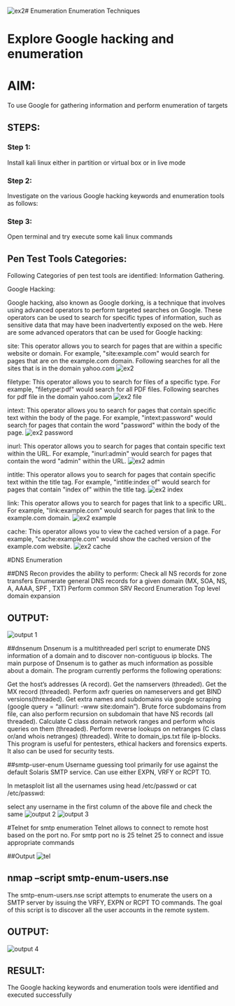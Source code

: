 ![ex2](https://github.com/kiruthika512/Enumeration/assets/135616605/5bd904fe-7993-4a07-ad5d-c71a14852214)# Enumeration
Enumeration Techniques

# Explore Google hacking and enumeration 

# AIM:

To use Google for gathering information and perform enumeration of targets

## STEPS:

### Step 1:

Install kali linux either in partition or virtual box or in live mode

### Step 2:

Investigate on the various Google hacking keywords and enumeration tools as follows:


### Step 3:
Open terminal and try execute some kali linux commands

## Pen Test Tools Categories:  

Following Categories of pen test tools are identified:
Information Gathering.

Google Hacking:

Google hacking, also known as Google dorking, is a technique that involves using advanced operators to perform targeted searches on Google. These operators can be used to search for specific types of information, such as sensitive data that may have been inadvertently exposed on the web. Here are some advanced operators that can be used for Google hacking:

site: This operator allows you to search for pages that are within a specific website or domain. For example, "site:example.com" would search for pages that are on the example.com domain.
Following searches for all the sites that is in the domain yahoo.com
![ex2](https://github.com/kiruthika512/Enumeration/assets/135616605/fcda9cf9-0af8-4c1a-94b6-5ba54b2c9d29)


filetype: This operator allows you to search for files of a specific type. For example, "filetype:pdf" would search for all PDF files.
Following searches for pdf file in the domain yahoo.com
![ex2 file](https://github.com/kiruthika512/Enumeration/assets/135616605/06ece20d-def9-484e-8fb6-cd4f0f05f3b4)



intext: This operator allows you to search for pages that contain specific text within the body of the page. For example, "intext:password" would search for pages that contain the word "password" within the body of the page.
![ex2 password](https://github.com/kiruthika512/Enumeration/assets/135616605/1be3edbe-76eb-42ad-99a7-7cf8bf2a903a)



inurl: This operator allows you to search for pages that contain specific text within the URL. For example, "inurl:admin" would search for pages that contain the word "admin" within the URL.
![ex2 admin](https://github.com/kiruthika512/Enumeration/assets/135616605/ae92b971-83da-4074-99ad-27c3c6875785)



intitle: This operator allows you to search for pages that contain specific text within the title tag. For example, "intitle:index of" would search for pages that contain "index of" within the title tag.
![ex2 index](https://github.com/kiruthika512/Enumeration/assets/135616605/be7dab20-bb56-4ecc-825a-462495681d7f)


link: This operator allows you to search for pages that link to a specific URL. For example, "link:example.com" would search for pages that link to the example.com domain.
![ex2 example](https://github.com/kiruthika512/Enumeration/assets/135616605/5d20462a-b6c7-4ffd-be1e-46068b35ae89)



cache: This operator allows you to view the cached version of a page. For example, "cache:example.com" would show the cached version of the example.com website.
![ex2 cache](https://github.com/kiruthika512/Enumeration/assets/135616605/01fcd628-208e-4c76-9456-6babe424dfef)


 
#DNS Enumeration


##DNS Recon
provides the ability to perform:
Check all NS records for zone transfers
Enumerate general DNS records for a given domain (MX, SOA, NS, A, AAAA, SPF , TXT)
Perform common SRV Record Enumeration
Top level domain expansion
## OUTPUT:






![output 1](https://github.com/kiruthika512/Enumeration/assets/135616605/5864141d-d2a4-4ba7-bc30-84d355c6ccbe)

##dnsenum
Dnsenum is a multithreaded perl script to enumerate DNS information of a domain and to discover non-contiguous ip blocks. The main purpose of Dnsenum is to gather as much information as possible about a domain. The program currently performs the following operations:

Get the host’s addresses (A record).
Get the namservers (threaded).
Get the MX record (threaded).
Perform axfr queries on nameservers and get BIND versions(threaded).
Get extra names and subdomains via google scraping (google query = “allinurl: -www site:domain”).
Brute force subdomains from file, can also perform recursion on subdomain that have NS records (all threaded).
Calculate C class domain network ranges and perform whois queries on them (threaded).
Perform reverse lookups on netranges (C class or/and whois netranges) (threaded).
Write to domain_ips.txt file ip-blocks.
This program is useful for pentesters, ethical hackers and forensics experts. It also can be used for security tests.


##smtp-user-enum
Username guessing tool primarily for use against the default Solaris SMTP service. Can use either EXPN, VRFY or RCPT TO.


In metasploit list all the usernames using head /etc/passwd or cat /etc/passwd:

select any username in the first column of the above file and check the same
![output 2](https://github.com/kiruthika512/Enumeration/assets/135616605/f4d58b60-81b9-4cc9-adb1-b34b74ab78db)
![output 3](https://github.com/kiruthika512/Enumeration/assets/135616605/494c3d3b-0fc8-45ad-be45-62d73a503ee6)




#Telnet for smtp enumeration
Telnet allows to connect to remote host based on the port no. For smtp port no is 25
telnet <host address> 25 to connect
and issue appropriate commands
  
 ##Output
 ![tel](https://github.com/kiruthika512/Enumeration/assets/135616605/d8c4f655-963e-430f-8a64-67b7b85dfbba)

  
  

## nmap –script smtp-enum-users.nse <hostname>

The smtp-enum-users.nse script attempts to enumerate the users on a SMTP server by issuing the VRFY, EXPN or RCPT TO commands. The goal of this script is to discover all the user accounts in the remote system.


## OUTPUT:
![output 4](https://github.com/kiruthika512/Enumeration/assets/135616605/f186e4f5-520a-4271-bb0a-6078e4a7adf9)



## RESULT:
The Google hacking keywords and enumeration tools were identified and executed successfully

